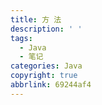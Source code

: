 ```yaml
---
title: 方 法
description: ' '
tags:
  - Java
  - 笔记
categories: Java
copyright: true
abbrlink: 69244af4
---
```




